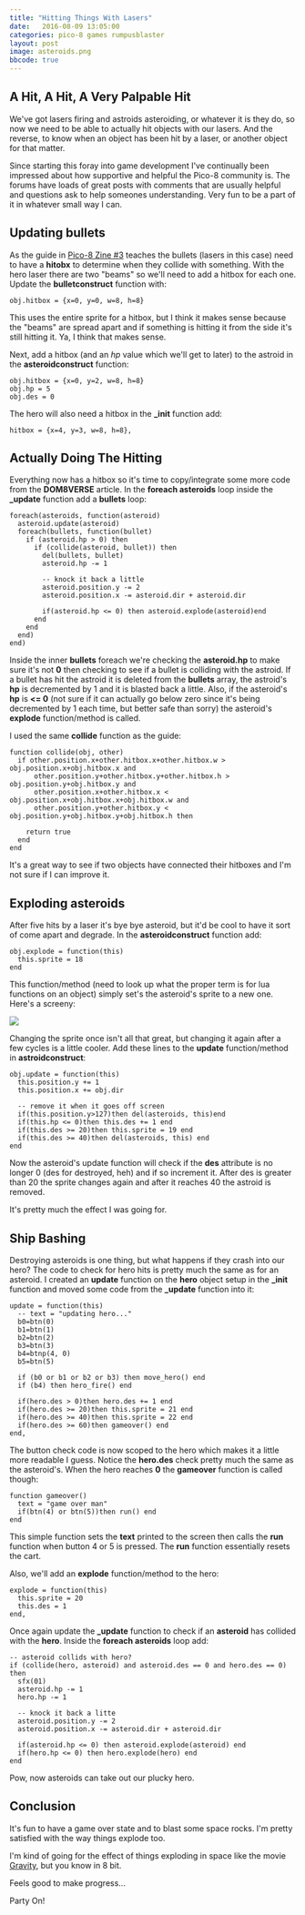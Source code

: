```yaml
---
title: "Hitting Things With Lasers"
date:   2016-08-09 13:05:00
categories: pico-8 games rumpusblaster
layout: post
image: asteroids.png
bbcode: true
---
```


## A Hit, A Hit, A Very Palpable Hit

We've got lasers firing and astroids asteroiding, or whatever it is they do, so now we need to be able to actually hit objects with our lasers.  And the reverse, to know when an object has been hit by a laser, or another object for that matter.

Since starting this foray into game development I've continually been impressed about how supportive and helpful the Pico-8 community is.  The forums have loads of great posts with comments that are usually helpful and questions ask to help someones understanding.  Very fun to be a part of it in whatever small way I can.

<!--more-->

## Updating bullets

As the guide in [Pico-8 Zine #3](https://sectordub.itch.io/pico-8-fanzine-3) teaches the bullets (lasers in this case) need to have a **hitobx** to determine when they collide with something.  With the hero laser there are two "beams" so we'll need to add a hitbox for each one.  Update the **bulletconstruct** function with:

```
obj.hitbox = {x=0, y=0, w=8, h=8}
```

This uses the entire sprite for a hitbox, but I think it makes sense because the "beams" are spread apart and if something is hitting it from the side it's still hitting it. Ya, I think that makes sense.

Next, add a hitbox (and an *hp* value which we'll get to later) to the astroid in the **asteroidconstruct** function:

```
obj.hitbox = {x=0, y=2, w=8, h=8}
obj.hp = 5
obj.des = 0
```

The hero will also need a hitbox in the **_init** function add:

```
hitbox = {x=4, y=3, w=8, h=8},
```

## Actually Doing The Hitting

Everything now has a hitbox so it's time to copy/integrate some more code from the **DOM8VERSE** article.  In the **foreach asteroids** loop inside the **_update** function add a **bullets** loop:

```
foreach(asteroids, function(asteroid)
  asteroid.update(asteroid)
  foreach(bullets, function(bullet)
    if (asteroid.hp > 0) then
      if (collide(asteroid, bullet)) then
        del(bullets, bullet)
        asteroid.hp -= 1

        -- knock it back a little
        asteroid.position.y -= 2
        asteroid.position.x -= asteroid.dir + asteroid.dir

        if(asteroid.hp <= 0) then asteroid.explode(asteroid)end
      end
    end
  end)
end)
```

Inside the inner **bullets** foreach we're checking the **asteroid.hp** to make sure it's not **0** then checking to see if a bullet is colliding with the astroid.  If a bullet has hit the astroid it is deleted from the **bullets** array, the astroid's **hp** is decremented by 1 and it is blasted back a little.  Also, if the asteroid's **hp** is **<= 0** (not sure if it can actually go below zero since it's being decremented by 1 each time, but better safe than sorry) the asteroid's **explode** function/method is called.

I used the same **collide** function as the guide:

```
function collide(obj, other)
  if other.position.x+other.hitbox.x+other.hitbox.w > obj.position.x+obj.hitbox.x and
      other.position.y+other.hitbox.y+other.hitbox.h > obj.position.y+obj.hitbox.y and
      other.position.x+other.hitbox.x < obj.position.x+obj.hitbox.x+obj.hitbox.w and
      other.position.y+other.hitbox.y < obj.position.y+obj.hitbox.y+obj.hitbox.h then

    return true
  end
end
```

It's a great way to see if two objects have connected their hitboxes and I'm not sure if I can improve it.

## Exploding asteroids

After five hits by a laser it's bye bye asteroid, but it'd be cool to have it sort of come apart and degrade.   In the **asteroidconstruct** function add:

```
obj.explode = function(this)
  this.sprite = 18
end
```

This function/method (need to look up what the proper term is for lua functions on an object) simply set's the asteroid's sprite to a new one.  Here's a screeny:

![](/img/exploded_asteroid.png)

Changing the sprite once isn't all that great, but changing it again after a few cycles is a little cooler.  Add these lines to the **update** function/method in **astroidconstruct**:

```
obj.update = function(this)
  this.position.y += 1
  this.position.x += obj.dir

  -- remove it when it goes off screen
  if(this.position.y>127)then del(asteroids, this)end
  if(this.hp <= 0)then this.des += 1 end
  if(this.des >= 20)then this.sprite = 19 end
  if(this.des >= 40)then del(asteroids, this) end
end
```

Now the asteroid's update function will check if the **des** attribute is no longer 0 (des for destroyed, heh) and if so increment it.  After des is greater than 20 the sprite changes again and after it reaches 40 the astroid is removed.  

It's pretty much the effect I was going for.

## Ship Bashing

Destroying asteroids is one thing, but what happens if they crash into our hero?  The code to check for hero hits is pretty much the same as for an asteroid.  I created an **update** function on the **hero** object setup in the **_init** function and moved some code from the **_update** function into it:

```
update = function(this)
  -- text = "updating hero..."
  b0=btn(0)
  b1=btn(1)
  b2=btn(2)
  b3=btn(3)
  b4=btnp(4, 0)
  b5=btn(5)

  if (b0 or b1 or b2 or b3) then move_hero() end
  if (b4) then hero_fire() end

  if(hero.des > 0)then hero.des += 1 end
  if(hero.des >= 20)then this.sprite = 21 end
  if(hero.des >= 40)then this.sprite = 22 end
  if(hero.des >= 60)then gameover() end
end,
```

The button check code is now scoped to the hero which makes it a little more readable I guess.  Notice the **hero.des** check pretty much the same as the asteroid's.  When the hero reaches **0** the **gameover** function is called though:

```
function gameover()
  text = "game over man"
  if(btn(4) or btn(5))then run() end
end
```

This simple function sets the **text** printed to the screen then calls the **run** function when button 4 or 5 is pressed.  The **run** function essentially resets the cart.

Also, we'll add an **explode** function/method to the hero:

```
explode = function(this)
  this.sprite = 20
  this.des = 1
end,
```

Once again update the **_update** function to check if an **asteroid** has collided with the **hero**.  Inside the **foreach asteroids** loop add:

```
-- asteroid collids with hero?
if (collide(hero, asteroid) and asteroid.des == 0 and hero.des == 0) then
  sfx(01)
  asteroid.hp -= 1
  hero.hp -= 1

  -- knock it back a litte
  asteroid.position.y -= 2
  asteroid.position.x -= asteroid.dir + asteroid.dir

  if(asteroid.hp <= 0) then asteroid.explode(asteroid) end
  if(hero.hp <= 0) then hero.explode(hero) end
end
```

Pow, now asteroids can take out our plucky hero.

## Conclusion

It's fun to have a game over state and to blast some space rocks.  I'm pretty satisfied with the way things explode too.

I'm kind of going for the effect of things exploding in space like the movie [Gravity](https://youtu.be/vKW-Gd_S_xc?t=149), but you know in 8 bit.  

Feels good to make progress...

Party On!
